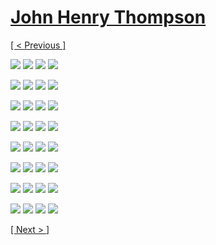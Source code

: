 # [John Henry Thompson](../README.md)

[[ < Previous ]](2017-10-16-1.md)

[![](../media/2017-10-16/Bird-conference-thumb.jpg)](../posts/2017-10-16-1.md) [![](../media/2017-10-15/Timeline-Photos-24-years-later-is-it-still-true-On-the-Internet-thumb.jpg)](../posts/2017-10-15-1.md) [![](../media/2017-10-13/Timeline-Photos-Corners-thumb.jpg)](../posts/2017-10-13-1.md) [![](../media/2017-10-13/Timeline-Photos-Day-moon-thumb.jpg)](../posts/2017-10-13-2.md)

[![](../media/2017-10-13/Timeline-Photos-Look-up-and-be-blissed-thumb.jpg)](../posts/2017-10-13-3.md) [![](../media/2017-10-08/Timeline-Photos-At-Bed-Bath-and-Beyond-look-up-to-see-the-light-thumb.jpg)](../posts/2017-10-08-1.md) [![](../media/2017-10-07/Timeline-Photos-I-like-it-black-and-hairy-thumb.jpg)](../posts/2017-10-07-1.md) [![](../media/2017-10-07/Timeline-Photos-Cosmic-I-have-108-friends-some-where-108-is-rela-thumb.jpg)](../posts/2017-10-07-2.md)

[![](../media/2017-10-06/Timeline-Photos-1-1-4-second-version-in-cork-and-paper-clips-Fir-thumb.jpg)](../posts/2017-10-06-2.md) [![](../media/2017-10-06/Timeline-Photos-Colored-mind-asks-is-color-food-Yes-and-i-am-hun-thumb.jpg)](../posts/2017-10-06-3.md) [![](../media/2017-10-06/Timeline-Photos-Colored-mind-asks-is-color-food-thumb.jpg)](../posts/2017-10-06-4.md) [![](../media/2017-10-06/Timeline-Photos-Colored-mind-asks-is-color-food-1-thumb.jpg)](../posts/2017-10-06-5.md)

[![](../media/2017-10-06/Timeline-Photos-Colored-mind-asks-is-color-food-2-thumb.jpg)](../posts/2017-10-06-6.md) [![](../media/2017-10-06/Timeline-Photos-Colored-mind-asks-is-color-food-3-thumb.jpg)](../posts/2017-10-06-7.md) [![](../media/2017-10-06/Timeline-Photos-Colored-mind-asks-is-color-food-4-thumb.jpg)](../posts/2017-10-06-8.md) [![](../media/2017-10-06/Timeline-Photos-Colored-mind-asks-is-color-food-5-thumb.jpg)](../posts/2017-10-06-9.md)

[![](../media/2017-10-06/Timeline-Photos-Colored-mind-asks-is-color-food-6-thumb.jpg)](../posts/2017-10-06-10.md) [![](../media/2017-10-06/Timeline-Photos-Colored-mind-asks-is-color-food-7-thumb.jpg)](../posts/2017-10-06-11.md) [![](../media/2017-10-05/DICE-colored-mind-empty-glass-looking-out-into-the-universe-thumb.jpg)](../posts/2017-10-05-1.md) [![](../media/2017-10-05/Timeline-Photos-Keep-love-shining-thumb.jpg)](../posts/2017-10-05-2.md)

[![](../media/2017-10-05/Timeline-Photos-Sometimes-you-ve-got-to-work-with-what-you-ve-go-thumb.jpg)](../posts/2017-10-05-3.md) [![](../media/2017-10-04/Timeline-Photos-You-don-t-scare-me-thumb.jpg)](../posts/2017-10-04-1.md) [![](../media/2017-10-04/Timeline-Photos-Let-the-love-shine-thru-thumb.jpg)](../posts/2017-10-04-2.md) [![](../media/2017-10-04/Timeline-Photos-House-guest-thumb.jpg)](../posts/2017-10-04-3.md)

[![](../media/2017-10-03/DICE-colored-mind-Deep-in-the-color-vortex-thumb.jpg)](../posts/2017-10-03-1.md) [![](../media/2017-10-03/Timeline-Photos-The-colored-mind-green-into-blue-on-the-edge-of-thumb.jpg)](../posts/2017-10-03-2.md) [![](../media/2017-10-02/Timeline-Photos-Westmoreland-jamaica-2013-thumb.jpg)](../posts/2017-10-02-1.md) [![](../media/2017-10-01/Timeline-Photos-From-the-DICE-lab-gravity-in-motion-thumb.jpg)](../posts/2017-10-01-1.md)

[![](../media/2017-10-01/Timeline-Photos-What-are-they-telling-me-thumb.jpg)](../posts/2017-10-01-2.md) [![](../media/2017-09-28/Timeline-Photos-Art-before-APIs-thumb.jpg)](../posts/2017-09-28-1.md) [![](../media/2017-09-28/Timeline-Photos-Sale-Sale-Sale-thumb.jpg)](../posts/2017-09-28-2.md) [![](../media/2017-09-28/Timeline-Photos-More-or-less-she-said-quietly-in-the-morning-thumb.jpg)](../posts/2017-09-28-3.md)

[[ Next > ]](2017-09-13-1.md)